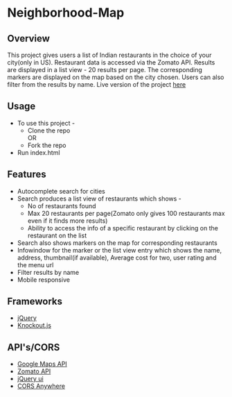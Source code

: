 # Neighborhood-Map

## Overview
This project gives users a list of Indian restaurants in the choice of your city(only in US). Restaurant data is accessed via the Zomato API. Results are displayed in a list view - 20 results per page. The corresponding markers are displayed on the map based on the city chosen. Users can also filter from the results by name. Live version of the project [here]()

## Usage
* To use this project - 
  * Clone the repo  
  OR
  * Fork the repo
* Run index.html

## Features
* Autocomplete search for cities
* Search produces a list view of restaurants which shows - 
  * No of restaurants found
  * Max 20 restaurants per page(Zomato only gives 100 restaurants max even if it finds more results)
  * Ability to access the info of a specific restaurant by clicking on the restaurant on the list
* Search also shows markers on the map for corresponding restaurants
* Infowindow for the marker or the list view entry which shows the name, address, thumbnail(if available), Average cost for two, user rating and the menu url
* Filter results by name
* Mobile responsive

## Frameworks 
* [jQuery](http://jquery.com/)
* [Knockout.js](http://knockoutjs.com/)

## API's/CORS
* [Google Maps API](https://developers.google.com/maps/)
* [Zomato API](https://developers.zomato.com/api)
* [jQuery ui](http://api.jqueryui.com/1.8/)
* [CORS Anywhere](https://github.com/Rob--W/cors-anywhere)

